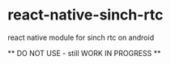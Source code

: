 # react-native-sinch-rtc
react native module for sinch rtc on android

** DO NOT USE - still WORK IN PROGRESS **
